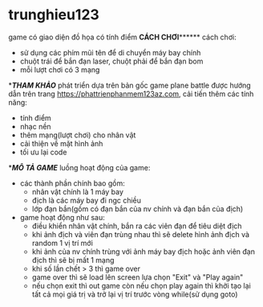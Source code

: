 # trunghieu123

game có giao diện đồ họa
có tính điểm
************CÁCH CHƠI******************
cách chơi:
- sử dụng các phím mũi tên để di chuyển máy bay chính
- chuột trái để bắn đạn laser, chuột phải để bắn đạn bom
- mỗi lượt chơi có 3 mạng


**********THAM KHẢO*********
phát triển dựa trên bản gốc game plane battle được hướng dẫn trên trang https://phattrienphanmem123az.com, cải tiến thêm các tính năng:
- tính điểm
- nhạc nền
- thêm mạng(lượt chơi) cho nhân vật
- cải thiện về mặt hình ảnh
- tối ưu lại code

**********MÔ TẢ GAME*********
luồng hoạt động của game:
- các thành phần chính bao gồm:
  + nhân vật chính là 1 máy bay
  + địch là các máy bay đi ngc chiều
  + lớp đạn bắn(gồm có đạn bắn của nv chính và đạn bắn của địch)
- game hoạt động như sau:
  + điều khiển nhân vật chính, bắn ra các viên đạn để tiêu diệt địch
  + khi ảnh địch và viên đạn trùng nhau thì sẽ delete hình ảnh địch và random 1 vị trí mới
  + khi ảnh của nv chính trùng với ảnh máy bay địch hoặc ảnh viên đạn địch thì sẽ bị mất 1 mạng
  + khi số lần chết > 3 thì game over
  + game over thì sẽ load lên screen lựa chọn "Exit" và "Play again"
  + nếu chọn exit thì out game còn nếu chọn play again thì khởi tạo lại tất cả mọi giá trị và trở lại vị trí trước vòng while(sử dụng goto)
